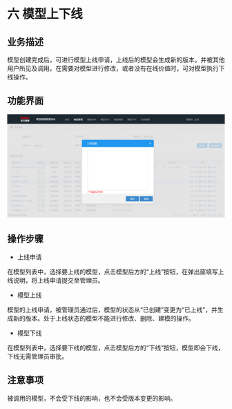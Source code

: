 # 六   模型上下线

## 业务描述

模型创建完成后，可进行模型上线申请，上线后的模型会生成新的版本，并被其他用户所见及调用。在需要对模型进行修改，或者没有在线价值时，可对模型执行下线操作。

## 功能界面

![](/assets/模型上线.png)

## 操作步骤

* 上线申请

在模型列表中，选择要上线的模型，点击模型后方的“上线”按钮，在弹出窗填写上线说明，将上线申请提交至管理员。

* 模型上线

模型的上线申请，被管理员通过后，模型的状态从“已创建”变更为“已上线”，并生成新的版本。处于上线状态的模型不能进行修改、删除、建模的操作。

* 模型下线

在模型列表中，选择要下线的模型，点击模型后方的“下线”按钮，模型即会下线，下线无需管理员审批。

## 注意事项

被调用的模型，不会受下线的影响，也不会受版本变更的影响。



